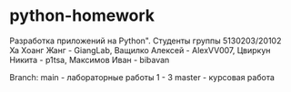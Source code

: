 # python-homework
Разработка приложений на Python". 
Студенты группы 5130203/20102  
Ха Хоанг Жанг - GiangLab, 
Ващилко Алексей - AlexVV007, 
Цвиркун Никита - p1tsa, 
Максимов Иван - bibavan

Branch:
main - лабораторные работы 1 - 3
master - курсовая работа
